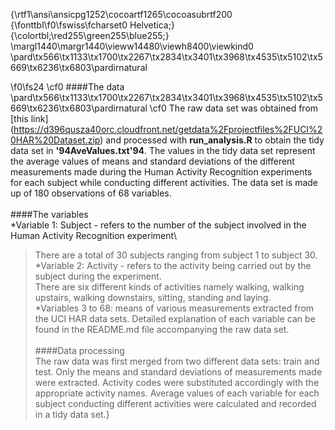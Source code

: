 {\rtf1\ansi\ansicpg1252\cocoartf1265\cocoasubrtf200
{\fonttbl\f0\fswiss\fcharset0 Helvetica;}
{\colortbl;\red255\green255\blue255;}
\margl1440\margr1440\vieww14480\viewh8400\viewkind0
\pard\tx566\tx1133\tx1700\tx2267\tx2834\tx3401\tx3968\tx4535\tx5102\tx5669\tx6236\tx6803\pardirnatural

\f0\fs24 \cf0 ####The data\
\pard\tx566\tx1133\tx1700\tx2267\tx2834\tx3401\tx3968\tx4535\tx5102\tx5669\tx6236\tx6803\pardirnatural
\cf0 The raw data set was obtained from [this link] (https://d396qusza40orc.cloudfront.net/getdata%2Fprojectfiles%2FUCI%20HAR%20Dataset.zip) and processed with **run_analysis.R** to obtain the tidy data set in **\'94AveValues.txt\'94**. The values in the tidy data set represent the average values of means and standard deviations of the different measurements made during the Human Activity Recognition experiments for each subject while conducting different activities. The data set is made up of 180 observations of 68 variables.\
\
####The variables\
*Variable 1: Subject - refers to the number of the subject involved in the Human Activity Recognition experiment\
  >There are a total of 30 subjects ranging from subject 1 to subject 30.\
*Variable 2: Activity - refers to the activity being carried out by the subject during the experiment.\
   >There are six different kinds of activities namely walking, walking upstairs, walking downstairs, sitting, standing and laying.\
*Variables 3 to 68: means of various measurements extracted from the UCI HAR data sets. Detailed explanation of each variable can be found in the README.md file accompanying the raw data set.\
\
####Data processing\
The raw data was first merged from two different data sets: train and test. Only the means and standard deviations of measurements made were extracted. Activity codes were substituted accordingly with the appropriate activity names. Average values of each variable for each subject conducting different activities were calculated and recorded in a tidy data set.}